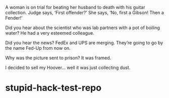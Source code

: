 A woman is on trial for beating her husband to death with his guitar collection. Judge says, ‘First offender?’ She says, ‘No, first a Gibson! Then a Fender!’

Did you hear about the scientist who was lab partners with a pot of boiling water? He had a very esteemed colleague.

Did you hear the news? FedEx and UPS are merging. They’re going to go by the name Fed-Up from now on.

Why was the picture sent to prison? It was framed.

I decided to sell my Hoover… well it was just collecting dust.

# stupid-hack-test-repo